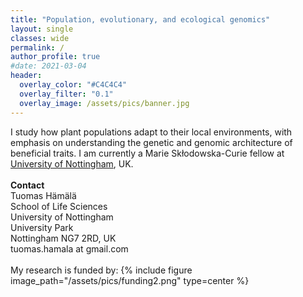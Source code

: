 ```yaml
---
title: "Population, evolutionary, and ecological genomics"
layout: single
classes: wide
permalink: /
author_profile: true
#date: 2021-03-04
header:
  overlay_color: "#C4C4C4"
  overlay_filter: "0.1"
  overlay_image: /assets/pics/banner.jpg
---
```


I study how plant populations adapt to their local environments, with emphasis on understanding the genetic and genomic architecture of beneficial traits. I am currently a Marie Skłodowska-Curie fellow at [University of Nottingham](https://www.nottingham.ac.uk), UK.
<br>
<br>
__Contact__
<br>
Tuomas Hämälä<br>
School of Life Sciences<br>
University of Nottingham<br>
University Park<br>
Nottingham NG7 2RD, UK<br>
tuomas.hamala at gmail.com<br>
<br>
My research is funded by:
{% include figure image_path="/assets/pics/funding2.png" type=center %}
